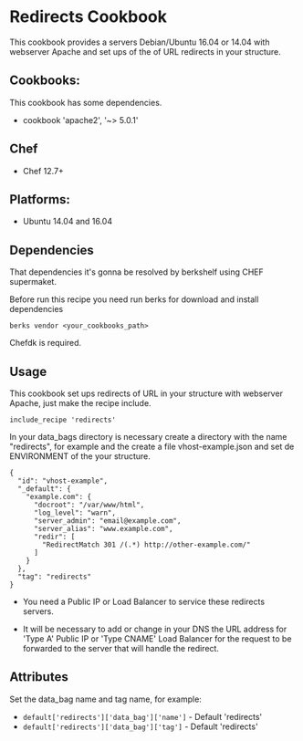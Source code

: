 # Redirects Cookbook

This cookbook provides a servers Debian/Ubuntu 16.04 or 14.04 with webserver Apache and set ups of the of URL redirects in your structure.

## Cookbooks:

This cookbook has some dependencies.

 - cookbook 'apache2', '~> 5.0.1'

## Chef

 - Chef 12.7+ 

## Platforms:

 - Ubuntu 14.04 and 16.04 

## Dependencies

That dependencies it's gonna be resolved by berkshelf using CHEF supermaket.

Before run this recipe you need run berks for download and install dependencies

```
berks vendor <your_cookbooks_path>
```
 
Chefdk is required.

## Usage

This cookbook set ups redirects of URL in your structure with webserver Apache, just make the recipe include.

```
include_recipe 'redirects'
```

In your data_bags directory is necessary create a directory with the name "redirects", for example and the create a file vhost-example.json and set de ENVIRONMENT of the your structure.

```
{
  "id": "vhost-example",
  "_default": {
    "example.com": {
      "docroot": "/var/www/html",
      "log_level": "warn",
      "server_admin": "email@example.com",
      "server_alias": "www.example.com",
      "redir": [
        "RedirectMatch 301 /(.*) http://other-example.com/"
      ]
    }
  },
  "tag": "redirects"
}
```

 - You need a Public IP or Load Balancer to service these redirects servers.

 - It will be necessary to add or change in your DNS the URL address for 'Type A' Public IP or 'Type CNAME' Load Balancer for the request to be forwarded to the server that will handle the redirect.

## Attributes

Set the data_bag name and tag name, for example:

- `default['redirects']['data_bag']['name']` - Default 'redirects'
- `default['redirects']['data_bag']['tag']` - Default 'redirects'

